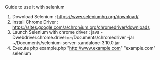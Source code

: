 Guide to use it with selenium

1. Download Selenium : https://www.seleniumhq.org/download/
2. Install Chrome Driver : https://sites.google.com/a/chromium.org/chromedriver/downloads
3. Launch Selenium with chrome driver : java -Dwebdriver.chrome.driver=~/Documents/chromedriver -jar ~/Documents/selenium-server-standalone-3.10.0.jar
4. Execute php example.php "http://www.example.com" "example.com" selenium